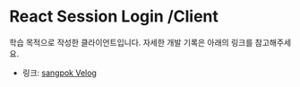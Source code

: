 # React Session Login /Client

학습 목적으로 작성한 클라이언트입니다. 자세한 개발 기록은 아래의 링크를 참고해주세요.
- 링크: [sangpok Velog](https://velog.io/@sangpok/React-Session-%EB%A1%9C%EA%B7%B8%EC%9D%B8-%EA%B5%AC%ED%98%84w.-%ED%9A%8C%EC%9B%90%EA%B0%80%EC%9E%85-JSON-Server-react-query-2-%ED%81%B4%EB%9D%BC%EC%9D%B4%EC%96%B8%ED%8A%B8)
